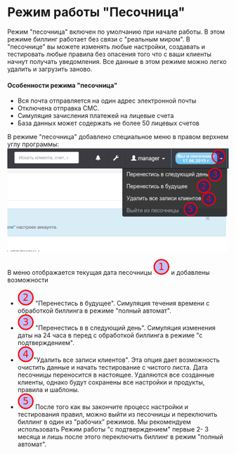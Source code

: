 # Режим работы "Песочница"

Режим "песочница" включен по умолчанию при начале работы. В этом режиме биллинг работает без связи с "реальным миром". В "песочнице" вы можете изменять любые настройки, создавать и тестировать любые правила без опасения того что с ваши клиенты начнут получать уведомления. Все данные в этом режиме можно легко удалить и загрузить заново.

#### Особенности режима "песочница"

* Вся почта отправляется на один адрес электронной почты
* Отключена отправка СМС. 
* Симуляция зачисления платежей на лицевые счета
* База данных может содержать не более 50 лицевых счетов


В режиме "песочница" добавлено специальное меню в правом верхнем углу программы:  ![](Selection_078.png)

В меню отображается текущая дата песочницы ![](1.png) и добавлены возможности 
* ![](2.png) "Перенестись в будущее". Симуляция течения времени с обработкой биллинга в режиме "полный автомат".
* ![](3.png) "Перенестись в в следующий день". Симуляция изменения даты на 24 часа в перед с обработкой биллинга в режиме "с подтверждением".
* ![](4.png)"Удалить все записи клиентов". Эта опция дает возможность очистить данные и начать тестирование с чистого листа. Дата песочницы переносится в настоящее. Удаляются все созданные клиенты, однако будут сохранены все  настройки и продукты, правила и шаблоны.
* ![](5.png) После того как вы закончите процесс настройки и тестирования правил, можно выйти из песочницы и переключить биллинг в один из "рабочих" режимов. Мы рекомендуем использовать Режим работы "с подтверждением" первые 2- 3 месяца и лишь после этого переключить биллинг в режим "полный автомат".
